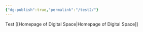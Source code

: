 ```yaml
---
{"dg-publish":true,"permalink":"/test2/"}
---
```


Test 
[[Homepage of Digital Space|Homepage of Digital Space]]